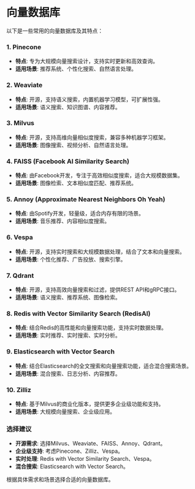 # 向量数据库
以下是一些常用的向量数据库及其特点：

### 1. **Pinecone**
- **特点**: 专为大规模向量搜索设计，支持实时更新和高效查询。
- **适用场景**: 推荐系统、个性化搜索、自然语言处理。

### 2. **Weaviate**
- **特点**: 开源，支持语义搜索，内置机器学习模型，可扩展性强。
- **适用场景**: 语义搜索、知识图谱、内容推荐。

### 3. **Milvus**
- **特点**: 开源，支持高维向量相似度搜索，兼容多种机器学习框架。
- **适用场景**: 图像搜索、视频分析、自然语言处理。

### 4. **FAISS (Facebook AI Similarity Search)**
- **特点**: 由Facebook开发，专注于高效相似度搜索，适合大规模数据集。
- **适用场景**: 图像检索、文本相似度匹配、推荐系统。

### 5. **Annoy (Approximate Nearest Neighbors Oh Yeah)**
- **特点**: 由Spotify开发，轻量级，适合内存有限的场景。
- **适用场景**: 音乐推荐、内容相似度搜索。

### 6. **Vespa**
- **特点**: 开源，支持实时搜索和大规模数据处理，结合了文本和向量搜索。
- **适用场景**: 个性化推荐、广告投放、搜索引擎。

### 7. **Qdrant**
- **特点**: 开源，支持高效向量搜索和过滤，提供REST API和gRPC接口。
- **适用场景**: 语义搜索、推荐系统、图像检索。

### 8. **Redis with Vector Similarity Search (RedisAI)**
- **特点**: 结合Redis的高性能和向量搜索功能，支持实时数据处理。
- **适用场景**: 实时推荐、实时搜索、实时分析。

### 9. **Elasticsearch with Vector Search**
- **特点**: 结合Elasticsearch的全文搜索和向量搜索功能，适合混合搜索场景。
- **适用场景**: 混合搜索、日志分析、内容推荐。

### 10. **Zilliz**
- **特点**: 基于Milvus的商业化版本，提供更多企业级功能和支持。
- **适用场景**: 大规模向量搜索、企业级应用。

### 选择建议
- **开源需求**: 选择Milvus、Weaviate、FAISS、Annoy、Qdrant。
- **企业级支持**: 考虑Pinecone、Zilliz、Vespa。
- **实时处理**: Redis with Vector Similarity Search、Vespa。
- **混合搜索**: Elasticsearch with Vector Search。

根据具体需求和场景选择合适的向量数据库。